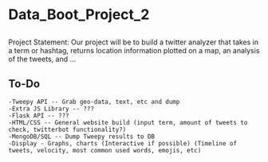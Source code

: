 # Data_Boot_Project_2


## 

Project Statement: Our project will be to build a twitter analyzer that takes in a term or hashtag, returns location information plotted on a map, an analysis of the tweets, and ...

## To-Do

	-Tweepy API -- Grab geo-data, text, etc and dump
	-Extra JS Library -- ???
	-Flask API -- ???
	-HTML/CSS -- General website build (input term, amount of tweets to check, twitterbot functionality?)
	-MongoDB/SQL -- Dump Tweepy results to DB
	-Display - Graphs, charts (Interactive if possible) (Timeline of tweets, velocity, most common used words, emojis, etc)

